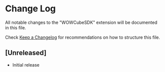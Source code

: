 # Change Log

All notable changes to the "WOWCubeSDK" extension will be documented in this file.

Check [Keep a Changelog](http://keepachangelog.com/) for recommendations on how to structure this file.

## [Unreleased]

- Initial release